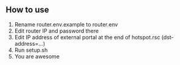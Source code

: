## How to use


1. Rename router.env.example to router.env
1. Edit router IP and password there
1. Edit IP address of external portal at the end of hotspot.rsc (dst-address=...)
1. Run setup.sh
1. You are awesome
